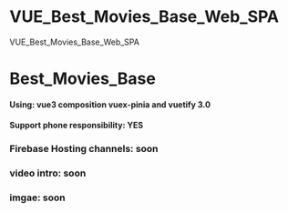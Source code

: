 # VUE_Best_Movies_Base_Web_SPA
VUE_Best_Movies_Base_Web_SPA

# Best_Movies_Base
#### Using: vue3 composition vuex-pinia and vuetify 3.0
#### Support phone responsibility: YES
### Firebase Hosting channels: soon
### video intro: soon
### imgae: soon

